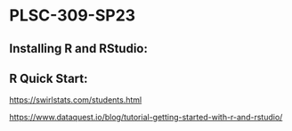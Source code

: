# PLSC-309-SP23

## Installing R and RStudio: 

## R Quick Start: 

https://swirlstats.com/students.html

https://www.dataquest.io/blog/tutorial-getting-started-with-r-and-rstudio/
